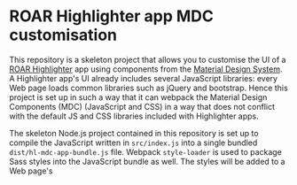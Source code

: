 # ROAR Highlighter app MDC customisation

This repository is a skeleton project that allows you to customise the UI of a [ROAR Highlighter](https://roarsoftware.com.au/capabilities/highlighter) app using components from the [Material Design System](https://material.io/components?platform=web).
A Highlighter app's UI already includes several JavaScript libraries: every Web page loads common libraries such as jQuery and bootstrap.
Hence this project is set up in such a way that it can webpack the Material Design Components (MDC) (JavaScript and CSS) in a way that does not conflict with the default JS and CSS libraries included with Highlighter apps.

The skeleton Node.js project contained in this repository is set up to compile the JavaScript written in `src/index.js` into a single bundled `dist/hl-mdc-app-bundle.js` file.
Webpack `style-loader` is used to package Sass styles into the JavaScript bundle as well.
The styles will be added to a Web page's <head><style> tag at runtime.
Alternatively, you can update **webpack.config.js** to use the `MiniCssExtractPlugin.loader` instead to output all styles to a separate .css file.
Webpack is also configured to package `.png` or `.jpg` image files into the JavaScript bundle using the asset/inline module.

By packaging all resources into a single bundle, all dependencies are included together so there is no need for runtime loading of resources (e.g. via require.js).
The resultant code is more self-contained and less likely to cause conflicts with Highlighter app's JavaScript libraries.

Note that this project assumes jQuery is provided globally by Highlighter, so the code can simply use the `jQuery` variable (you can use `$` as well) without defining it.

## How to use this project

Install Node.js and Npm on your computer.
This project has been tested with `node` version 16.12.0 and `npm` version 8.1.0.

Git clone this repository onto your computer as directory **hl-mdc-app**.

Within the project directory (**hl-mdc-app**), run `npm install` command to install required Node.js modules.

Run the `npm run dev` command and webpack will create the output bundle **dist/hl-mdc-app-bundle.js**.
Edit the **src/index.js** and other source files, whenever you save these files with changes, re-run the command to update the output bundle.

When you are ready, upload the bundle file **dist/hl-mdc-app-bundle.js** to Highlighter and link it as a customisation script for an app.

## Generating minified code

The `npm run dev` command generates bundled code that is not minified so as to aid debugging.
You can generate minified bundled code by using the command `npm run build`.

## More information

This webpack project is kept simple on purpose to reduce the number of dependencies.
In particular it does not use babel and babel-loader, which means the JavaScript code needs to be understandable by Web browsers directly.
A good bet is to write ECMAScript 2015 (also known as ES6) JavaScript because all modern browsers support it.
For a more complex set up involving babel, see the [Material Design Getting Started Guide for Web](https://material.io/develop/web/docs/getting-started/) (scroll down to the *Using MDC Web with Sass and ES2015* section).

For a list of available Material Design Components and how to use them for the Web, see https://material.io/components?platform=web
